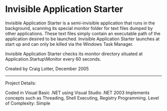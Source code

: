 Invisible Application Starter
=============================

Invisible Application Starter is a semi-invisible application that runs in the background, scanning its special monitor folder for text files dumped by other applications. These text files simply contain an executable path of the application desired to be launched. Invisible Application Starter launches at start up and can only be killed via the Windows Task Manager.

Invisible Application Starter checks its monitor directory situated at Application.Startup\Monitor every 60 seconds.

Created by Craig Lotter, December 2005

*********************************

Project Details:

Coded in Visual Basic .NET using Visual Studio .NET 2003
Implements concepts such as Threading, Shell Executing, Registry Programming.
Level of Complexity: Simple

